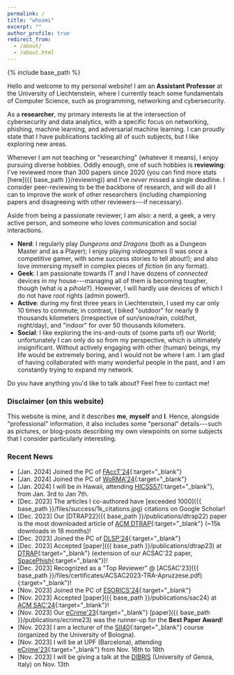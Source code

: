 ```yaml
---
permalink: /
title: "whoami"
excerpt: ""
author_profile: true
redirect_from: 
  - /about/
  - /about.html
---
```


{% include base_path %}

Hello and welcome to my personal website! I am an **Assistant Professor** at the University of Liechtenstein, where I currently teach some fundamentals of Computer Science, such as programming, networking and cybersecurity. 

As a **researcher**, my primary interests lie at the intersection of cybersecurity and data analytics, with a specific focus on networking, phishing, machine learning, and adversarial machine learning. I can proudly state that I have publications tackling all of such subjects, but I like exploring new areas. 

Whenever I am not teaching or "researching" (whatever it means), I enjoy pursuing diverse hobbies. Oddly enough, one of such hobbies is **reviewing**: I've reviewed more than 300 papers since 2020 (you can find more stats [here]({{ base_path }}/reviewing)) and I've _never_ missed a single deadline. I consider peer-reviewing to be the backbone of research, and will do all I can to improve the work of other researchers (including championing papers and disagreeing with other reviewers---if necessary). 

Aside from being a passionate reviewer, I am also: a nerd, a geek, a very active person, and someone who loves communication and social interactions.
* **Nerd**: I regularly play _Dungeons and Dragons_ (both as a Dungeon Master and as a Player); I enjoy playing _videogames_ (I was once a competitive gamer, with some success stories to tell about!); and also love immersing myself in complex pieces of *fiction* (in any format).
* **Geek**: I am passionate towards IT and I have dozens of _connected_ devices in my house---managing all of them is becoming tougher, though (what is a _pihole_?). However, I will hardly use devices of which I do not have _root_ rights (admin power!). 
* **Active**: during my first three years in Liechtenstein, I used my car only 10 times to commute; in contrast, I biked "outdoor" for nearly 9 thousands kilometers (irrespective of sun/snow/rain, cold/hot, night/day), and "indoor" for over 50 thousands kilometers. 
* **Social**: I like exploring the ins-and-outs of (some parts of) our World; unfortunately I can only do so from my perspective, which is ultimately insignificant. Without actively engaging with other (human) beings, my life would be extremely boring, and I would not be where I am. I am glad of having collaborated with many wonderful people in the past, and I am constantly trying to expand my network.  

Do you have anything you'd like to talk about? Feel free to contact me!

### Disclaimer (on this website)

This website is mine, and it describes **me**, **myself** and **I**. Hence, alongside "professional" information, it also includes some "personal" details---such as pictures, or blog-posts describing my own viewpoints on some subjects that I consider particularly interesting.


### Recent News

* [Jan. 2024] <i class="fa fa-users"></i> Joined the PC of [FAccT'24](https://facctconference.org/){:target="_blank"}
* [Jan. 2024] <i class="fa fa-users"></i> Joined the PC of [WoRMA'24](https://worma.gitlab.io/2024/){:target="_blank"}
* [Jan. 2024] <i class="fa fa-plane"></i> I will be in Hawaii, attending [HICSS57](https://hicss.hawaii.edu/program-hicss57/){:target="_blank"}, from Jan. 3rd to Jan 7th.
* [Dec. 2023] <i class="fa fa-star"></i> The articles I co-authored have [exceeded 1000]({{ base_path }}/files/success/1k_citations.jpg) citations on Google Scholar!
* [Dec. 2023] <i class="fa fa-star"></i> Our [DTRAP22]({{ base_path }}/publications/dtrap22) paper is the most downloaded article of [ACM DTRAP](https://dl.acm.org/journal/dtrap){:target="_blank"} (~15k downloads in 18 months)!
* [Dec. 2023] <i class="fa fa-users"></i> Joined the PC of [DLSP'24](https://dlsp2024.ieee-security.org/){:target="_blank"}
* [Dec. 2023] <i class="fa fa-newspaper"></i> Accepted [paper]({{ base_path }}/publications/dtrap23) at [DTRAP](https://dl.acm.org/journal/dtrap){:target="_blank"} (extension of our ACSAC'22 paper, [SpacePhish](https://spacephish.github.io/){:target="_blank"})!
* [Dec. 2023] <i class="fa fa-award"></i> Recognized as a "Top Reviewer" @ [ACSAC'23]({{ base_path }}/files/certificates/ACSAC2023-TRA-Apruzzese.pdf){:target="_blank"}!
* [Nov. 2023] <i class="fa fa-users"></i> Joined the PC of [ESORICS'24](https://esorics2024.org/){:target="_blank"}
* [Nov. 2023] <i class="fa fa-newspaper"></i> Accepted [paper]({{ base_path }}/publications/sac24) at [ACM SAC'24](https://www.sigapp.org/sac/sac2024/){:target="_blank"}!
* [Nov. 2023] <i class="fa fa-award"></i> Our [eCrime'23](https://apwg.org/event/ecrime2023/){:target="_blank"} [paper]({{ base_path }}/publications/ecrime23) was the runner-up for the **Best Paper Award**!
* [Nov. 2023] <i class="fa fa-comment"></i> I am a lecturer of the [SII40](https://sii40.ing.unibo.it/course/){:target="_blank"} course (organized by the University of Bologna).
* [Nov. 2023] <i class="fa fa-plane"></i> I will be at UPF (Barcelona), attending [eCrime'23](https://apwg.org/event/ecrime2023/){:target="_blank"} from Nov. 16th to 18th
* [Nov. 2023] <i class="fa fa-comment"></i> I will be giving a talk at the [DIBRIS](https://dibris.unige.it/en) (University of Genoa, Italy) on Nov. 13th